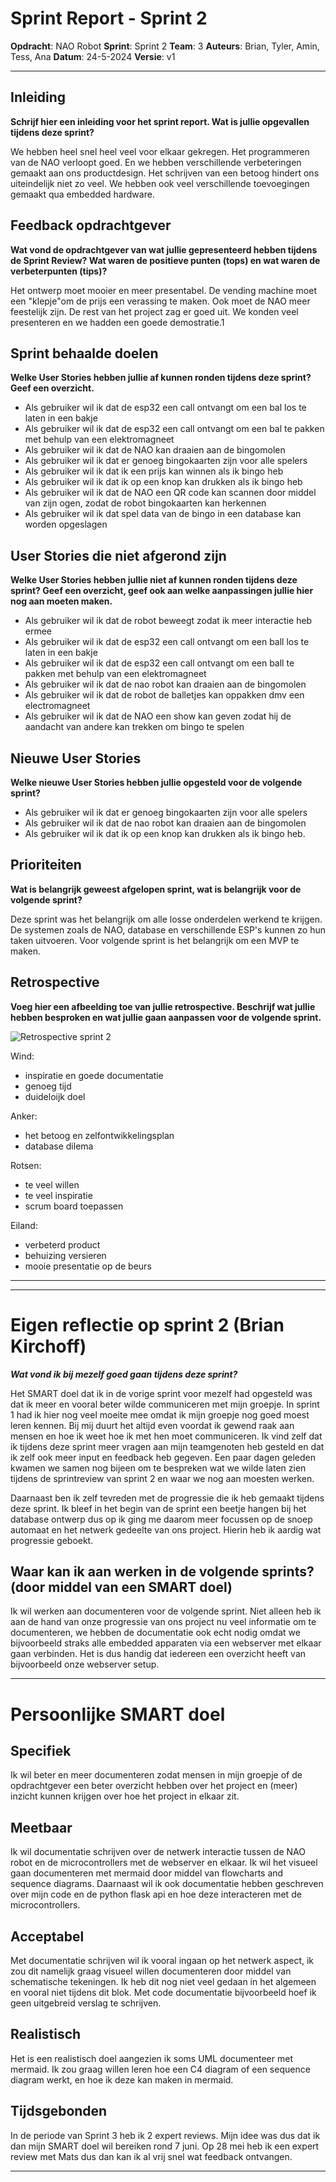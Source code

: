 # Sprint Report - Sprint 2

**Opdracht**: NAO Robot
**Sprint**: Sprint 2
**Team**: 3
**Auteurs**:  Brian, Tyler, Amin, Tess, Ana
**Datum**:  24-5-2024
**Versie**: v1

---

## Inleiding

**Schrijf hier een inleiding voor het sprint report. Wat is jullie opgevallen tijdens deze sprint?**

We hebben heel snel heel veel voor elkaar gekregen. Het programmeren van de NAO verloopt goed. En we hebben verschillende verbeteringen gemaakt aan ons productdesign. Het schrijven van een betoog hindert ons uiteindelijk niet zo veel. We hebben ook veel verschillende toevoegingen gemaakt qua embedded hardware.

## Feedback opdrachtgever

**Wat vond de opdrachtgever van wat jullie gepresenteerd hebben tijdens de Sprint Review? Wat waren de positieve punten (tops) en wat waren de verbeterpunten (tips)?**

Het ontwerp moet mooier en meer presentabel. De vending machine moet een "klepje"om de prijs een verassing te maken. Ook moet de NAO meer feestelijk zijn. De rest van het project zag er goed uit. We konden veel presenteren en we hadden een goede demostratie.1

## Sprint behaalde doelen

**Welke User Stories hebben jullie af kunnen ronden tijdens deze sprint? Geef een overzicht.**

- Als gebruiker wil ik dat de esp32 een call ontvangt om een bal los te laten in een bakje
- Als gebruiker wil ik dat de esp32 een call ontvangt om een bal te pakken met behulp van een elektromagneet
- Als gebruiker wil ik dat de NAO kan draaien aan de bingomolen
- Als gebruiker wil ik dat er genoeg bingokaarten zijn voor alle spelers
- Als gebruiker wil ik dat ik een prijs kan winnen als ik bingo heb
- Als gebruiker wil ik dat ik op een knop kan drukken als ik bingo heb
- Als gebruiker wil ik dat de NAO een QR code kan scannen door middel van zijn ogen, zodat de robot bingokaarten kan herkennen
- Als gebruiker wil ik dat spel data van de bingo in een database kan worden opgeslagen

## User Stories die niet afgerond zijn

**Welke User Stories hebben jullie niet af kunnen ronden tijdens deze sprint? Geef een overzicht, geef ook aan welke aanpassingen jullie hier nog aan moeten maken.**

- Als gebruiker wil ik dat de robot beweegt zodat ik meer interactie heb ermee
- Als gebruiker wil ik dat de esp32 een call ontvangt om een ball los te laten in een bakje
- Als gebruiker wil ik dat de esp32 een call ontvangt om een ball te pakken met behulp van een elektromagneet
- Als gebruiker wil ik dat de nao robot kan draaien aan de bingomolen
- Als gebruiker wil ik dat de robot de balletjes kan oppakken dmv een electromagneet
- Als gebruiker wil ik dat de NAO een show kan geven zodat hij de aandacht van andere kan trekken om bingo te spelen

## Nieuwe User Stories

**Welke nieuwe User Stories hebben jullie opgesteld voor de volgende sprint?**

- Als gebruiker wil ik dat er genoeg bingokaarten zijn voor alle spelers
- Als gebruiker wil ik dat de nao robot kan draaien aan de bingomolen
- Als gebruiker wil ik dat ik op een knop kan drukken als ik bingo heb.

## Prioriteiten

**Wat is belangrijk geweest afgelopen sprint, wat is belangrijk voor de volgende sprint?**

Deze sprint was het belangrijk om alle losse onderdelen werkend te krijgen. De systemen zoals de NAO, database en verschillende ESP's kunnen zo hun taken uitvoeren. Voor volgende sprint is het belangrijk om een MVP te maken.

## Retrospective

**Voeg hier een afbeelding toe van jullie retrospective. Beschrijf wat jullie hebben besproken en wat jullie gaan aanpassen voor de volgende sprint.**

![Retrospective sprint 2](Retrospective2.jpg)

Wind:

- inspiratie en goede documentatie
- genoeg tijd
- duideloijk doel

Anker:

- het betoog en zelfontwikkelingsplan
- database dilema

Rotsen:

- te veel willen
- te veel inspiratie
- scrum board toepassen

Eiland:

- verbeterd product
- behuizing versieren
- mooie presentatie op de beurs

---
---

# Eigen reflectie op sprint 2 (Brian Kirchoff)

***Wat vond ik bij mezelf goed gaan tijdens deze sprint?***

Het SMART doel dat ik in de vorige sprint voor mezelf had opgesteld was dat ik meer en vooral beter wilde communiceren met mijn groepje. In sprint 1 had ik hier nog veel moeite mee omdat ik mijn groepje nog goed moest leren kennen. Bij mij duurt het altijd even voordat ik gewend raak aan mensen en hoe ik weet hoe ik met hen moet communiceren. Ik vind zelf dat ik tijdens deze sprint meer vragen aan mijn teamgenoten heb gesteld en dat ik zelf ook meer input en feedback heb gegeven. Een paar dagen geleden kwamen we samen nog bijeen om te bespreken wat we wilde laten zien tijdens de sprintreview van sprint 2 en waar we nog aan moesten werken. 

Daarnaast ben ik zelf tevreden met de progressie die ik heb gemaakt tijdens deze sprint. Ik bleef in het begin van de sprint een beetje hangen bij het database ontwerp dus op ik ging me daarom meer focussen op de snoep automaat en het netwerk gedeelte van ons project. Hierin heb ik aardig wat progressie geboekt.

## Waar kan ik aan werken in de volgende sprints? (door middel van een SMART doel)

Ik wil werken aan documenteren voor de volgende sprint. Niet alleen heb ik aan de hand van onze progressie van ons project nu veel informatie om te documenteren, we hebben de documentatie ook echt nodig omdat we bijvoorbeeld straks alle embedded apparaten via een webserver met elkaar gaan verbinden. Het is dus handig dat iedereen een overzicht heeft van bijvoorbeeld onze webserver setup.

---

# Persoonlijke SMART doel

## Specifiek

Ik wil beter en meer documenteren zodat mensen in mijn groepje of de opdrachtgever een beter overzicht hebben over het project en (meer) inzicht kunnen krijgen over hoe het project in elkaar zit.

## Meetbaar

Ik wil documentatie schrijven over de netwerk interactie tussen de NAO robot en de microcontrollers met de webserver en elkaar. Ik wil het visueel gaan documenteren met mermaid door middel van flowcharts and sequence diagrams. Daarnaast wil ik ook documentatie hebben geschreven over mijn code en de python flask api en hoe deze interacteren met de microcontrollers. 

## Acceptabel

Met documentatie schrijven wil ik vooral ingaan op het netwerk aspect, ik zou dit namelijk graag visueel willen documenteren door middel van schematische tekeningen. Ik heb dit nog niet veel gedaan in het algemeen en vooral niet tijdens dit blok. Met code documentatie bijvoorbeeld hoef ik geen uitgebreid verslag te schrijven.

## Realistisch

Het is een realistisch doel aangezien ik soms UML documenteer met mermaid. Ik zou graag willen leren hoe een C4 diagram of een sequence diagram werkt, en hoe ik deze kan maken in mermaid.

## Tijdsgebonden

In de periode van Sprint 3 heb ik 2 expert reviews. Mijn idee was dus dat ik dan mijn SMART doel wil bereiken rond 7 juni. Op 28 mei heb ik een expert review met Mats dus dan kan ik al vrij snel wat feedback ontvangen.

---